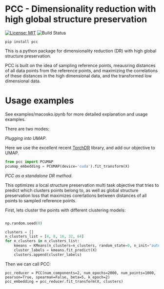 # PCC - Dimensionality reduction with high global structure preservation

[![License: MIT](https://img.shields.io/badge/License-MIT-yellow.svg)](https://opensource.org/licenses/MIT)
![Build Status](https://github.com/jacobgil/pcc/workflows/Tests/badge.svg)

`pip install pcc`

This is a python package for dimensionality reduction (DR) with high global structure preservation.

PCC is built on the idea of sampling reference points, meausring distances of all data points from the reference points, and maximizing the correlations of these distances in the high dimensional data, and the transformed low dimensional data.


# Usage examples
See examples/macosko.ipynb for more detailed explanation and usage examples.


There are two modes:

*Plugging into UMAP*. 

Here we use the excellent recent [TorchDR](https://github.com/TorchDR/TorchDR) library, and add our objective to UMAP.

```python
from pcc import PCUMAP
pcumap_embedding = PCUMAP(device='cuda').fit_transform(X)
```


*PCC as a standalone DR method.* 

This optimizes a local structure preservation multi task objective that tries to predict which clusters points belong to,
as well as global structure preservation loss that maximizes corerlations between distances of all points to sampled reference points.

First, lets cluster the points with different clustering models:

```python

np.random.seed(0)

clusters = []
n_clusters_list = [4, 8, 16, 32, 64]
for n_clusters in n_clusters_list:
    kmeans = KMeans(n_clusters=n_clusters, random_state=0, n_init="auto")
    cluster_labels = kmeans.fit_predict(X)
    clusters.append(cluster_labels)
```


Then we can call PCC:

```
pcc_reducer = PCC(num_components=2, num_epochs=2000, num_points=1000, pearson=True, spearman=False, beta=5, k_epoch=2)
pcc_embedding = pcc_reducer.fit_transform(X, clusters)
```
